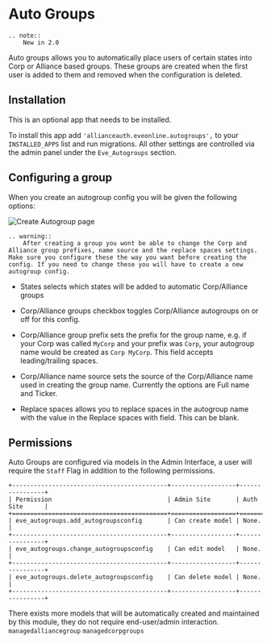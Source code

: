 # Auto Groups

```eval_rst
.. note::
    New in 2.0
```

Auto groups allows you to automatically place users of certain states into Corp or Alliance based groups. These groups are created when the first user is added to them and removed when the configuration is deleted.

## Installation

This is an optional app that needs to be installed.

To install this app add `'allianceauth.eveonline.autogroups',` to your `INSTALLED_APPS` list and run migrations. All other settings are controlled via the admin panel under the `Eve_Autogroups` section.

## Configuring a group

When you create an autogroup config you will be given the following options:

![Create Autogroup page](/_static/images/features/apps/autogroups/group-creation.png)

```eval_rst
.. warning::
    After creating a group you wont be able to change the Corp and Alliance group prefixes, name source and the replace spaces settings. Make sure you configure these the way you want before creating the config. If you need to change these you will have to create a new autogroup config.
```

- States selects which states will be added to automatic Corp/Alliance groups

- Corp/Alliance groups checkbox toggles Corp/Alliance autogroups on or off for this config.

- Corp/Alliance group prefix sets the prefix for the group name, e.g. if your Corp was called `MyCorp` and your prefix was `Corp`, your autogroup name would be created as `Corp MyCorp`. This field accepts leading/trailing spaces.

- Corp/Alliance name source sets the source of the Corp/Alliance name used in creating the group name. Currently the options are Full name and Ticker.

- Replace spaces allows you to replace spaces in the autogroup name with the value in the Replace spaces with field. This can be blank.

## Permissions

Auto Groups are configured via models in the Admin Interface, a user will require the `Staff` Flag in addition to the following permissions.

```eval_rst
+-------------------------------------------+------------------+----------------+
| Permission                                | Admin Site       | Auth Site      |
+===========================================+==================+================+
| eve_autogroups.add_autogroupsconfig       | Can create model | None.          |
+-------------------------------------------+------------------+----------------+
| eve_autogroups.change_autogroupsconfig    | Can edit model   | None.          |
+-------------------------------------------+------------------+----------------+
| eve_autogroups.delete_autogroupsconfig    | Can delete model | None.          |
+-------------------------------------------+------------------+----------------+
```

There exists more models that will be automatically created and maintained by this module, they do not require end-user/admin interaction. `managedalliancegroup` `managedcorpgroups`
